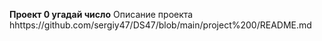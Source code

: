 **Проект 0 угадай число**
Описание проекта hhttps://github.com/sergiy47/DS47/blob/main/project%200/README.md